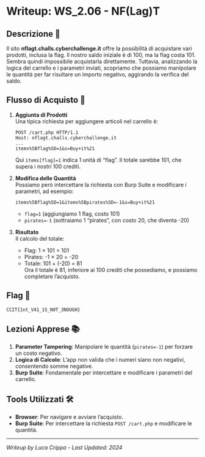 # Writeup: WS_2.06 - NF(Lag)T

## Descrizione 📝
Il sito **nflagt.challs.cyberchallenge.it** offre la possibilità di acquistare vari prodotti, inclusa la flag. Il nostro saldo iniziale è di 100, ma la flag costa 101. Sembra quindi impossibile acquistarla direttamente. Tuttavia, analizzando la logica del carrello e i parametri inviati, scopriamo che possiamo manipolare le quantità per far risultare un importo negativo, aggirando la verifica del saldo.

## Flusso di Acquisto 🎯

1. **Aggiunta di Prodotti**  
   Una tipica richiesta per aggiungere articoli nel carrello è:
   ```http
   POST /cart.php HTTP/1.1
   Host: nflagt.challs.cyberchallenge.it
   ...
   items%5Bflag%5D=1&s=Buy+it%21
   ```
   Qui `items[flag]=1` indica 1 unità di “flag”. Il totale sarebbe 101, che supera i nostri 100 crediti.

2. **Modifica delle Quantità**  
   Possiamo però intercettare la richiesta con Burp Suite e modificare i parametri, ad esempio:
   ```http
   items%5Bflag%5D=1&items%5Bpirates%5D=-1&s=Buy+it%21
   ```
   - `flag=1` (aggiungiamo 1 flag, costo 101)
   - `pirates=-1` (sottraiamo 1 “pirates”, con costo 20, che diventa -20)

3. **Risultato**  
   Il calcolo del totale:
   - Flag: 1 × 101 = 101
   - Pirates: -1 × 20 = -20
   - Totale: 101 + (-20) = 81  
   Ora il totale è 81, inferiore ai 100 crediti che possediamo, e possiamo completare l’acquisto.

## Flag 🏁
```
CCIT{1nt_V41_1S_N0T_3NOUGH}
```

## Lezioni Apprese 📚
1. **Parameter Tampering**: Manipolare le quantità (`pirates=-1`) per forzare un costo negativo.  
2. **Logica di Calcolo**: L’app non valida che i numeri siano non negativi, consentendo somme negative.  
3. **Burp Suite**: Fondamentale per intercettare e modificare i parametri del carrello.

## Tools Utilizzati 🛠️
- **Browser**: Per navigare e avviare l’acquisto.  
- **Burp Suite**: Per intercettare la richiesta `POST /cart.php` e modificare le quantità.  

---

*Writeup by Luca Crippa - Last Updated: 2024*

